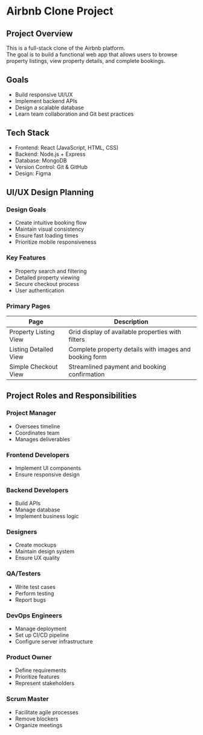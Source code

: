 # Airbnb Clone Project

## Project Overview
This is a full-stack clone of the Airbnb platform.  
The goal is to build a functional web app that allows users to browse property listings, view property details, and complete bookings.

## Goals
- Build responsive UI/UX
- Implement backend APIs
- Design a scalable database
- Learn team collaboration and Git best practices

## Tech Stack
- Frontend: React (JavaScript, HTML, CSS)
- Backend: Node.js + Express
- Database: MongoDB
- Version Control: Git & GitHub
- Design: Figma

## UI/UX Design Planning

### Design Goals
- Create intuitive booking flow
- Maintain visual consistency
- Ensure fast loading times
- Prioritize mobile responsiveness

### Key Features
- Property search and filtering
- Detailed property viewing
- Secure checkout process
- User authentication

### Primary Pages
| Page                   | Description                                         |
|------------------------|-----------------------------------------------------|
| Property Listing View   | Grid display of available properties with filters |
| Listing Detailed View   | Complete property details with images and booking form |
| Simple Checkout View    | Streamlined payment and booking confirmation       |
## Project Roles and Responsibilities

### Project Manager
- Oversees timeline
- Coordinates team
- Manages deliverables

### Frontend Developers
- Implement UI components
- Ensure responsive design

### Backend Developers
- Build APIs
- Manage database
- Implement business logic

### Designers
- Create mockups
- Maintain design system
- Ensure UX quality

### QA/Testers
- Write test cases
- Perform testing
- Report bugs

### DevOps Engineers
- Manage deployment
- Set up CI/CD pipeline
- Configure server infrastructure

### Product Owner
- Define requirements
- Prioritize features
- Represent stakeholders

### Scrum Master
- Facilitate agile processes
- Remove blockers
- Organize meetings
